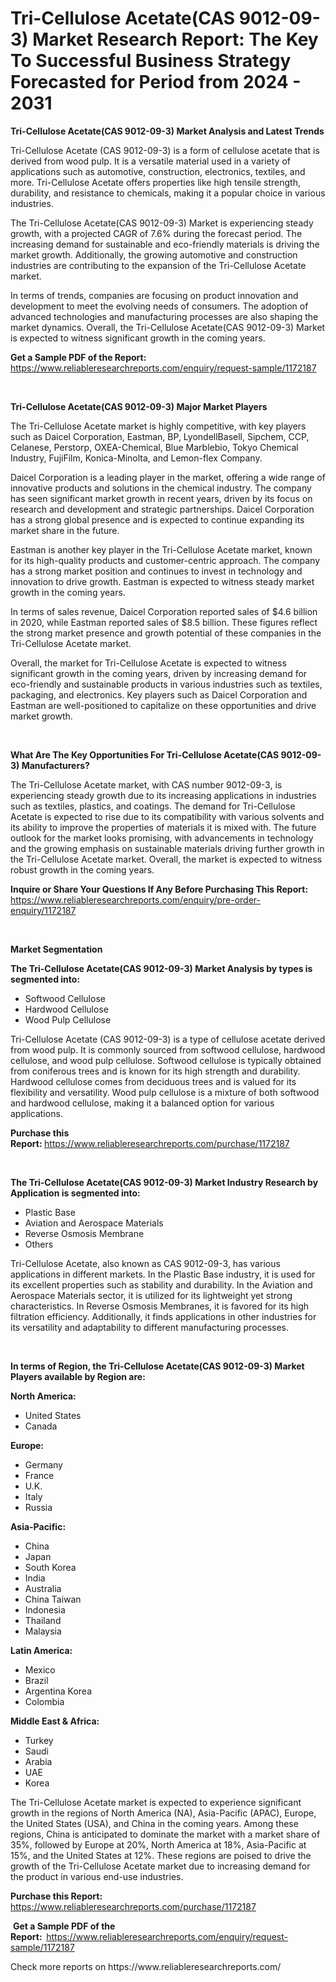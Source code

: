 <p><h1>Tri-Cellulose Acetate(CAS 9012-09-3) Market Research Report: The Key To Successful Business Strategy Forecasted for Period from 2024 - 2031</h1></p><p><strong>Tri-Cellulose Acetate(CAS 9012-09-3) Market Analysis and Latest Trends</strong></p>
<p><p>Tri-Cellulose Acetate (CAS 9012-09-3) is a form of cellulose acetate that is derived from wood pulp. It is a versatile material used in a variety of applications such as automotive, construction, electronics, textiles, and more. Tri-Cellulose Acetate offers properties like high tensile strength, durability, and resistance to chemicals, making it a popular choice in various industries.</p><p>The Tri-Cellulose Acetate(CAS 9012-09-3) Market is experiencing steady growth, with a projected CAGR of 7.6% during the forecast period. The increasing demand for sustainable and eco-friendly materials is driving the market growth. Additionally, the growing automotive and construction industries are contributing to the expansion of the Tri-Cellulose Acetate market.</p><p>In terms of trends, companies are focusing on product innovation and development to meet the evolving needs of consumers. The adoption of advanced technologies and manufacturing processes are also shaping the market dynamics. Overall, the Tri-Cellulose Acetate(CAS 9012-09-3) Market is expected to witness significant growth in the coming years.</p></p>
<p><strong>Get a Sample PDF of the Report:&nbsp;</strong> <a href="https://www.reliableresearchreports.com/enquiry/request-sample/1172187">https://www.reliableresearchreports.com/enquiry/request-sample/1172187</a></p>
<p>&nbsp;</p>
<p><strong>Tri-Cellulose Acetate(CAS 9012-09-3) Major Market Players</strong></p>
<p><p>The Tri-Cellulose Acetate market is highly competitive, with key players such as Daicel Corporation, Eastman, BP, LyondellBasell, Sipchem, CCP, Celanese, Perstorp, OXEA-Chemical, Blue Marblebio, Tokyo Chemical Industry, FujiFilm, Konica-Minolta, and Lemon-flex Company.</p><p>Daicel Corporation is a leading player in the market, offering a wide range of innovative products and solutions in the chemical industry. The company has seen significant market growth in recent years, driven by its focus on research and development and strategic partnerships. Daicel Corporation has a strong global presence and is expected to continue expanding its market share in the future.</p><p>Eastman is another key player in the Tri-Cellulose Acetate market, known for its high-quality products and customer-centric approach. The company has a strong market position and continues to invest in technology and innovation to drive growth. Eastman is expected to witness steady market growth in the coming years.</p><p>In terms of sales revenue, Daicel Corporation reported sales of $4.6 billion in 2020, while Eastman reported sales of $8.5 billion. These figures reflect the strong market presence and growth potential of these companies in the Tri-Cellulose Acetate market.</p><p>Overall, the market for Tri-Cellulose Acetate is expected to witness significant growth in the coming years, driven by increasing demand for eco-friendly and sustainable products in various industries such as textiles, packaging, and electronics. Key players such as Daicel Corporation and Eastman are well-positioned to capitalize on these opportunities and drive market growth.</p></p>
<p>&nbsp;</p>
<p><strong>What Are The Key Opportunities For Tri-Cellulose Acetate(CAS 9012-09-3) Manufacturers?</strong></p>
<p><p>The Tri-Cellulose Acetate market, with CAS number 9012-09-3, is experiencing steady growth due to its increasing applications in industries such as textiles, plastics, and coatings. The demand for Tri-Cellulose Acetate is expected to rise due to its compatibility with various solvents and its ability to improve the properties of materials it is mixed with. The future outlook for the market looks promising, with advancements in technology and the growing emphasis on sustainable materials driving further growth in the Tri-Cellulose Acetate market. Overall, the market is expected to witness robust growth in the coming years.</p></p>
<p><strong>Inquire or Share Your Questions If Any Before Purchasing This Report:</strong> <a href="https://www.reliableresearchreports.com/enquiry/pre-order-enquiry/1172187">https://www.reliableresearchreports.com/enquiry/pre-order-enquiry/1172187</a></p>
<p>&nbsp;</p>
<p><strong>Market Segmentation</strong></p>
<p><strong>The Tri-Cellulose Acetate(CAS 9012-09-3) Market Analysis by types is segmented into:</strong></p>
<p><ul><li>Softwood Cellulose</li><li>Hardwood Cellulose</li><li>Wood Pulp Cellulose</li></ul></p>
<p><p>Tri-Cellulose Acetate (CAS 9012-09-3) is a type of cellulose acetate derived from wood pulp. It is commonly sourced from softwood cellulose, hardwood cellulose, and wood pulp cellulose. Softwood cellulose is typically obtained from coniferous trees and is known for its high strength and durability. Hardwood cellulose comes from deciduous trees and is valued for its flexibility and versatility. Wood pulp cellulose is a mixture of both softwood and hardwood cellulose, making it a balanced option for various applications.</p></p>
<p><strong>Purchase this Report:&nbsp;</strong><a href="https://www.reliableresearchreports.com/purchase/1172187">https://www.reliableresearchreports.com/purchase/1172187</a></p>
<p>&nbsp;</p>
<p><strong>The Tri-Cellulose Acetate(CAS 9012-09-3) Market Industry Research by Application is segmented into:</strong></p>
<p><ul><li>Plastic Base</li><li>Aviation and Aerospace Materials</li><li>Reverse Osmosis Membrane</li><li>Others</li></ul></p>
<p><p>Tri-Cellulose Acetate, also known as CAS 9012-09-3, has various applications in different markets. In the Plastic Base industry, it is used for its excellent properties such as stability and durability. In the Aviation and Aerospace Materials sector, it is utilized for its lightweight yet strong characteristics. In Reverse Osmosis Membranes, it is favored for its high filtration efficiency. Additionally, it finds applications in other industries for its versatility and adaptability to different manufacturing processes.</p></p>
<p>&nbsp;</p>
<p><strong>In terms of Region, the Tri-Cellulose Acetate(CAS 9012-09-3) Market Players available by Region are:</strong></p>
<p>
    <p> <strong> North America: </strong>
        <ul>
            <li>United States</li>
            <li>Canada</li>
        </ul>
        </p> 
    <p> <strong> Europe: </strong>
        <ul>
            <li>Germany</li>
            <li>France</li>
            <li>U.K.</li>
            <li>Italy</li>
            <li>Russia</li>
        </ul>
        </p> 
    <p> <strong> Asia-Pacific: </strong>
        <ul>
            <li>China</li>
            <li>Japan</li>
            <li>South Korea</li>
            <li>India</li>
            <li>Australia</li>
            <li>China Taiwan</li>
            <li>Indonesia</li>
            <li>Thailand</li>
            <li>Malaysia</li>
        </ul>
        </p> 
    <p> <strong> Latin America: </strong>
        <ul>
            <li>Mexico</li>
            <li>Brazil</li>
            <li>Argentina Korea</li>
            <li>Colombia</li>
        </ul>
        </p> 
    <p> <strong> Middle East & Africa: </strong>
        <ul>
            <li>Turkey</li>
            <li>Saudi</li>
            <li>Arabia</li>
            <li>UAE</li>
            <li>Korea</li>
        </ul>
    </p>
    </p>
<p><p>The Tri-Cellulose Acetate market is expected to experience significant growth in the regions of North America (NA), Asia-Pacific (APAC), Europe, the United States (USA), and China in the coming years. Among these regions, China is anticipated to dominate the market with a market share of 35%, followed by Europe at 20%, North America at 18%, Asia-Pacific at 15%, and the United States at 12%. These regions are poised to drive the growth of the Tri-Cellulose Acetate market due to increasing demand for the product in various end-use industries.</p></p>
<p><strong>Purchase this Report: </strong><a href="https://www.reliableresearchreports.com/purchase/1172187">https://www.reliableresearchreports.com/purchase/1172187</a></p>
<p>&nbsp;<strong>Get a Sample PDF of the Report:&nbsp;&nbsp;</strong><a href="https://www.reliableresearchreports.com/enquiry/request-sample/1172187">https://www.reliableresearchreports.com/enquiry/request-sample/1172187</a></p>
<p><strong></strong></p>
<p>Check more reports on https://www.reliableresearchreports.com/</p>